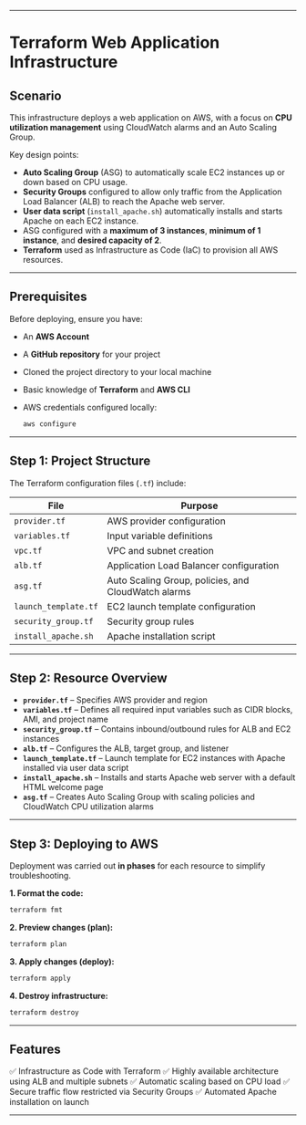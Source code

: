 
---

# Terraform Web Application Infrastructure 

## **Scenario**

This infrastructure deploys a web application on AWS, with a focus on **CPU utilization management** using CloudWatch alarms and an Auto Scaling Group.

Key design points:

* **Auto Scaling Group** (ASG) to automatically scale EC2 instances up or down based on CPU usage.
* **Security Groups** configured to allow only traffic from the Application Load Balancer (ALB) to reach the Apache web server.
* **User data script** (`install_apache.sh`) automatically installs and starts Apache on each EC2 instance.
* ASG configured with a **maximum of 3 instances**, **minimum of 1 instance**, and **desired capacity of 2**.
* **Terraform** used as Infrastructure as Code (IaC) to provision all AWS resources.

---

## **Prerequisites**

Before deploying, ensure you have:

* An **AWS Account**
* A **GitHub repository** for your project
* Cloned the project directory to your local machine
* Basic knowledge of **Terraform** and **AWS CLI**
* AWS credentials configured locally:

  ```bash
  aws configure
  ```

---

## **Step 1: Project Structure**

The Terraform configuration files (`.tf`) include:

| File                 | Purpose                                             |
| -------------------- | --------------------------------------------------- |
| `provider.tf`        | AWS provider configuration                          |
| `variables.tf`       | Input variable definitions                          |
| `vpc.tf`             | VPC and subnet creation                             |
| `alb.tf`             | Application Load Balancer configuration             |
| `asg.tf`             | Auto Scaling Group, policies, and CloudWatch alarms |
| `launch_template.tf` | EC2 launch template configuration                   |
| `security_group.tf`  | Security group rules                                |
| `install_apache.sh`  | Apache installation script                          |

---

## **Step 2: Resource Overview**

* **`provider.tf`** – Specifies AWS provider and region
* **`variables.tf`** – Defines all required input variables such as CIDR blocks, AMI, and project name
* **`security_group.tf`** – Contains inbound/outbound rules for ALB and EC2 instances
* **`alb.tf`** – Configures the ALB, target group, and listener
* **`launch_template.tf`** – Launch template for EC2 instances with Apache installed via user data script
* **`install_apache.sh`** – Installs and starts Apache web server with a default HTML welcome page
* **`asg.tf`** – Creates Auto Scaling Group with scaling policies and CloudWatch CPU utilization alarms

---

## **Step 3: Deploying to AWS**

Deployment was carried out **in phases** for each resource to simplify troubleshooting.

**1. Format the code:**

```bash
terraform fmt
```

**2. Preview changes (plan):**

```bash
terraform plan
```

**3. Apply changes (deploy):**

```bash
terraform apply
```

**4. Destroy infrastructure:**

```bash
terraform destroy
```

---

## **Features**

✅ Infrastructure as Code with Terraform
✅ Highly available architecture using ALB and multiple subnets
✅ Automatic scaling based on CPU load
✅ Secure traffic flow restricted via Security Groups
✅ Automated Apache installation on launch

---





